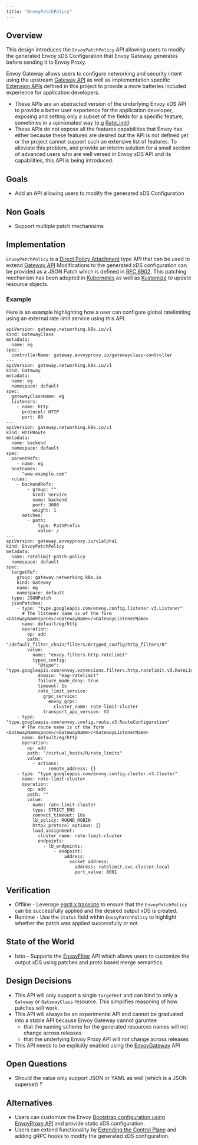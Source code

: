 ```yaml
---
title: "EnvoyPatchPolicy"
---
```


## Overview

This design introduces the `EnvoyPatchPolicy` API allowing users to modify the generated Envoy xDS Configuration
that Envoy Gateway generates before sending it to Envoy Proxy.

Envoy Gateway allows users to configure networking and security intent using the
upstream [Gateway API][] as well as implementation specific [Extension APIs][] defined in this project
to provide a more batteries included experience for application developers.
* These APIs are an abstracted version of the underlying Envoy xDS API to provide a better user experience for the application developer, exposing and setting only a subset of the fields for a specific feature, sometimes in a opinionated way (e.g [RateLimit][])
* These APIs do not expose all the features capabilities that Envoy has either because these features are desired but the API
is not defined yet or the project cannot support such an extensive list of features.
To alleviate this problem, and provide an interim solution for a small section of advanced users who are well versed in
Envoy xDS API and its capabilities, this API is being introduced.

## Goals
* Add an API allowing users to modify the generated xDS Configuration

## Non Goals
* Support multiple patch mechanisims

## Implementation
`EnvoyPatchPolicy` is a [Direct Policy Attachment][] type API that can be used to extend [Gateway API][]
Modifications to the generated xDS configuration can be provided as a JSON Patch which is defined in
[RFC 6902][]. This patching mechanism has been adopted in [Kubernetes][] as well as [Kustomize][] to update
resource objects.

### Example
Here is an example highlighting how a user can configure global ratelimiting using an external rate limit service using this API.

```
apiVersion: gateway.networking.k8s.io/v1
kind: GatewayClass
metadata:
  name: eg
spec:
  controllerName: gateway.envoyproxy.io/gatewayclass-controller
---
apiVersion: gateway.networking.k8s.io/v1
kind: Gateway
metadata:
  name: eg
  namespace: default
spec:
  gatewayClassName: eg
  listeners:
    - name: http
      protocol: HTTP
      port: 80
---
apiVersion: gateway.networking.k8s.io/v1
kind: HTTPRoute
metadata:
  name: backend
  namespace: default
spec:
  parentRefs:
    - name: eg
  hostnames:
    - "www.example.com"
  rules:
    - backendRefs:
        - group: ""
          kind: Service
          name: backend
          port: 3000
          weight: 1
      matches:
        - path:
            type: PathPrefix
            value: /
---
apiVersion: gateway.envoyproxy.io/v1alpha1
kind: EnvoyPatchPolicy
metadata:
  name: ratelimit-patch-policy
  namespace: default
spec:
  targetRef:
    group: gateway.networking.k8s.io
    kind: Gateway
    name: eg
    namespace: default
  type: JSONPatch
  jsonPatches:
    - type: "type.googleapis.com/envoy.config.listener.v3.Listener"
      # The listener name is of the form <GatewayNamespace>/<GatewayName>/<GatewayListenerName>
      name: default/eg/http
      operation:
        op: add
        path: "/default_filter_chain/filters/0/typed_config/http_filters/0"
        value:
          name: "envoy.filters.http.ratelimit"
          typed_config:
            "@type": "type.googleapis.com/envoy.extensions.filters.http.ratelimit.v3.RateLimit"
            domain: "eag-ratelimit"
            failure_mode_deny: true
            timeout: 1s
            rate_limit_service:
              grpc_service:
                envoy_grpc:
                  cluster_name: rate-limit-cluster
              transport_api_version: V3
    - type: "type.googleapis.com/envoy.config.route.v3.RouteConfiguration"
      # The route name is of the form <GatewayNamespace>/<GatewayName>/<GatewayListenerName>
      name: default/eg/http
      operation:
        op: add
        path: "/virtual_hosts/0/rate_limits"
        value:
          - actions:
              - remote_address: {}
    - type: "type.googleapis.com/envoy.config.cluster.v3.Cluster"
      name: rate-limit-cluster
      operation:
        op: add
        path: ""
        value:
          name: rate-limit-cluster
          type: STRICT_DNS
          connect_timeout: 10s
          lb_policy: ROUND_ROBIN
          http2_protocol_options: {}
          load_assignment:
            cluster_name: rate-limit-cluster
            endpoints:
              - lb_endpoints:
                  - endpoint:
                      address:
                        socket_address:
                          address: ratelimit.svc.cluster.local
                          port_value: 8081
```


## Verification
* Offline - Leverage [egctl x translate][] to ensure that the `EnvoyPatchPolicy` can be successfully applied and the desired
output xDS is created.
* Runtime - Use the `Status` field within `EnvoyPatchPolicy` to highlight whether the patch was applied successfully or not.

## State of the World
* Istio - Supports the [EnvoyFilter][] API which allows users to customize the output xDS using patches and proto based merge
semantics.

## Design Decisions
* This API will only support a single `targetRef` and can bind to only a `Gateway` or `GatewayClass` resource. This simplifies reasoning of how
patches will work.
* This API will always be an experimental API and cannot be graduated into a stable API because Envoy Gateway cannot garuntee
  * that the naming scheme for the generated resources names will not change across releases
  * that the underlying Envoy Proxy API will not change across releases
* This API needs to be explicitly enabled using the [EnvoyGateway][] API

## Open Questions
* Should the value only support JSON or YAML as well (which is a JSON superset) ?

## Alternatives
* Users can customize the Envoy [Bootstrap configuration using EnvoyProxy API][] and provide static xDS configuration.
* Users can extend functionality by [Extending the Control Plane][] and adding gRPC hooks to modify the generated xDS configuration.



[Direct Policy Attachment]: https://gateway-api.sigs.k8s.io/references/policy-attachment/#direct-policy-attachment
[RFC 6902]: https://datatracker.ietf.org/doc/html/rfc6902
[Gateway API]: https://gateway-api.sigs.k8s.io/
[Kubernetes]: https://kubernetes.io/docs/tasks/manage-kubernetes-objects/update-api-object-kubectl-patch/
[Kustomize]: https://github.com/kubernetes-sigs/kustomize/blob/master/examples/jsonpatch.md
[Extension APIs]: ../../latest/api/extension_types
[RateLimit]: ./rate-limit
[EnvoyGateway]: ../../latest/api/extension_types#envoygateway
[Extending the Control Plane]: ./extending-envoy-gateway
[EnvoyFilter]: https://istio.io/latest/docs/reference/config/networking/envoy-filter
[egctl x translate]: ../../latest/tasks/operations/egctl#egctl-experimental-translate
[Bootstrap configuration using EnvoyProxy API]: ../../latest/tasks/operations/customize-envoyproxy#customize-envoyproxy-bootstrap-config
